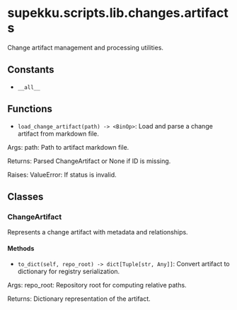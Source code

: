 # supekku.scripts.lib.changes.artifacts

Change artifact management and processing utilities.

## Constants

- `__all__`

## Functions

- `load_change_artifact(path) -> <BinOp>`: Load and parse a change artifact from markdown file.

Args:
  path: Path to artifact markdown file.

Returns:
  Parsed ChangeArtifact or None if ID is missing.

Raises:
  ValueError: If status is invalid.

## Classes

### ChangeArtifact

Represents a change artifact with metadata and relationships.

#### Methods

- `to_dict(self, repo_root) -> dict[Tuple[str, Any]]`: Convert artifact to dictionary for registry serialization.

Args:
  repo_root: Repository root for computing relative paths.

Returns:
  Dictionary representation of the artifact.
